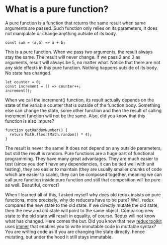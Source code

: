 # What is a pure function?

A pure function is a function that returns the same result when same arguments are passed. Such function only relies on its parameters, it does not manipulate or change anything outside of its body.

```
const sum = (a,b) => a + b;
```

This is a pure function. When we pass two arguments, the result always stay the same. The result will never change. If we pass 2 and 3 as arguments, result will always be 5, no matter what. Notice that there are not any side effects in this pure function. Nothing happens outside of its body. No state has changed.

```
let counter = 0;
const increment = () => counter++;
increment();
```

When we call the increment() function, its result actually depends on the state of the variable counter that is outside of the function body. Something else can change the state, some other function and then the result of calling increment function will not be the same. Also, did you know that this function is also impure?

```
function getRandomNumber() {
  return Math.floor(Math.random() * 4);
}
```

The result is never the same! It does not depend on any outside parameters, but still the result is random. Pure functions are a huge part of functional programming. They have many great advantages. They are much easier to test (since you don't have any dependencies, it can be tied well with unit testing), they are easier to maintain (they are usually smaller chunks of code which are easier to scale), they can be composed together, meaning we can call pure function inside pure function and still that composition will be pure as well. Beautiful, correct?

When I learned all of this, I asked myself why does old redux insists on pure functions, more precisely, why do reducers have to be pure? Well, redux compares the new state to the old state. If we directly mutate the old state, then the new and old state will point to the same object. Comparing new state to the old state will result in equality, of course. Redux will not know what has changed. Here comes the but. Did you know that new [redux toolkit](https://redux-toolkit.js.org/) uses [immer](https://immerjs.github.io/immer/) that enables you to write immutable code in muttable syntax? You are writing code as if you are changing the state directly, hence mutating, but under the hood it still stays immutable.
